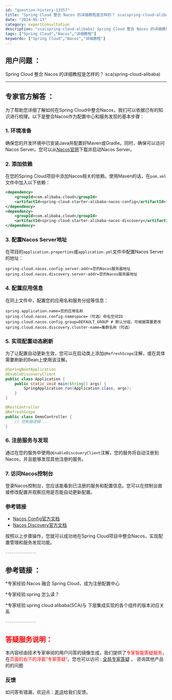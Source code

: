 ```yaml
---
id: "question-history-13357"
title: "Spring Cloud 整合 Nacos 的详细教程是怎样的？ sca(spring-cloud-alibaba)"
date: "2024-05-13"
category: expertConsultation
description: "sca(spring-cloud-alibaba) Spring Cloud 整合 Nacos 的详细教程是怎样的？"
tags: ["Spring Cloud","Nacos","详细教程"]
keywords: ["Spring Cloud","Nacos","详细教程"]
---
```


## 用户问题 ： 
 Spring Cloud 整合 Nacos 的详细教程是怎样的？ sca(spring-cloud-alibaba) 

---------------
## 专家官方解答 ：

为了帮助您详细了解如何在Spring Cloud中整合Nacos，我们可以依据已有的知识进行梳理。以下是整合Nacos作为配置中心和服务发现的基本步骤：

### 1. 环境准备
确保您的开发环境中已安装Java并配置好Maven或Gradle。同时，确保可以访问Nacos Server。您可以从[Nacos官网](https://nacos.io/)下载并启动Nacos Server。

### 2. 添加依赖
在您的Spring Cloud项目中添加Nacos相关的依赖。使用Maven的话，在`pom.xml`文件中加入以下依赖：

```xml
<dependency>
    <groupId>com.alibaba.cloud</groupId>
    <artifactId>spring-cloud-starter-alibaba-nacos-config</artifactId>
</dependency>
<dependency>
    <groupId>com.alibaba.cloud</groupId>
    <artifactId>spring-cloud-starter-alibaba-nacos-discovery</artifactId>
</dependency>
```

### 3. 配置Nacos Server地址
在项目的`application.properties`或`application.yml`文件中配置Nacos Server的地址：

```properties
spring.cloud.nacos.config.server-addr=您的Nacos服务器地址
spring.cloud.nacos.discovery.server-addr=您的Nacos服务器地址
```

### 4. 配置应用信息
在同上文件中，配置您的应用名和服务分组等信息：

```properties
spring.application.name=您的应用名称
spring.cloud.nacos.config.namespace=（可选）命名空间ID
spring.cloud.nacos.config.group=DEFAULT_GROUP # 默认分组，可根据需要更改
spring.cloud.nacos.discovery.cluster-name=集群名称（可选）
```

### 5. 实现配置动态刷新
为了让配置自动更新生效，您可以在启动类上添加`@RefreshScope`注解，或在具体需要刷新的Bean上使用该注解。

```java
@SpringBootApplication
@EnableDiscoveryClient
public class Application {
    public static void main(String[] args) {
        SpringApplication.run(Application.class, args);
    }
}

@RestController
@RefreshScope
public class DemoController {
    // 控制器逻辑...
}
```

### 6. 注册服务与发现
通过在您的服务中使用`@EnableDiscoveryClient`注解，您的服务将自动注册到Nacos，并且能够发现其他注册的服务。

### 7. 访问Nacos控制台
登录Nacos控制台，您应该能看到已注册的服务和配置信息。您可以在控制台直接修改配置并观察应用是否能自动更新配置。

### 参考链接
- [Nacos Config官方文档](https://github.com/spring-cloud-incubator/spring-cloud-alibaba/wiki/Nacos-config)
- [Nacos Discovery官方文档](https://github.com/spring-cloud-incubator/spring-cloud-alibaba/wiki/Nacos-discovery)

按照以上步骤操作，您就可以成功地在Spring Cloud项目中整合Nacos，实现配置管理和服务发现功能。


<font color="#949494">---------------</font> 


## 参考链接 ：

*专家经验:Nacos 融合 Spring Cloud，成为注册配置中心 
 
 *专家经验:spring 怎么读？ 
 
 *专家经验:spring cloud alibaba(SCA)与 下层集成实现的各个组件的版本对应关系 


 <font color="#949494">---------------</font> 
 


## <font color="#FF0000">答疑服务说明：</font> 

本内容经由技术专家审阅的用户问答的镜像生成，我们提供了<font color="#FF0000">专家智能答疑服务</font>，在<font color="#FF0000">页面的右下的浮窗”专家答疑“</font>。您也可以访问 : [全局专家答疑](https://opensource.alibaba.com/chatBot) 。 咨询其他产品的的问题

### 反馈
如问答有错漏，欢迎点：[差评](https://ai.nacos.io/user/feedbackByEnhancerGradePOJOID?enhancerGradePOJOId=13359)给我们反馈。

